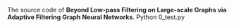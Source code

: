 The source code of **Beyond Low-pass Filtering on Large-scale Graphs via Adaptive Filtering Graph Neural Networks**.
Python 0_test.py
